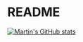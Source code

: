 # README
[![Martin's GitHub stats](https://github-readme-stats.vercel.app/api?username=xixiangzouyibian&theme=cobalt&show_icons=true&hide=contribs)](https://github.com/anuraghazra/github-readme-stats)
